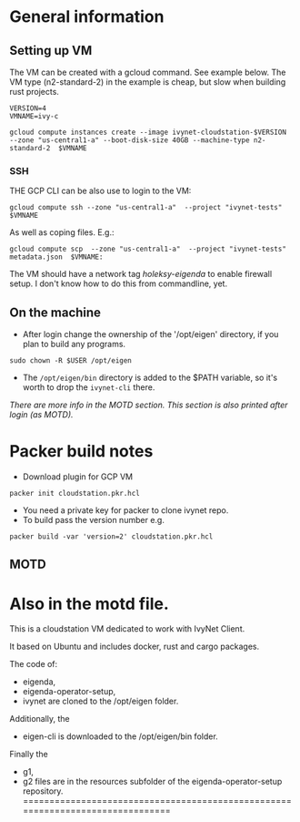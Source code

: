 # General information

## Setting up VM

The VM can be created with a gcloud command.
See example below.
The VM type (n2-standard-2) in the example is cheap, but slow when building rust projects.

```
VERSION=4
VMNAME=ivy-c

gcloud compute instances create --image ivynet-cloudstation-$VERSION  --zone "us-central1-a" --boot-disk-size 40GB --machine-type n2-standard-2  $VMNAME
```

### SSH
THE GCP CLI can be also use to login to the VM:
```
gcloud compute ssh --zone "us-central1-a"  --project "ivynet-tests" $VMNAME
```
As well as coping files. E.g.:
```
gcloud compute scp  --zone "us-central1-a"  --project "ivynet-tests" metadata.json  $VMNAME:
```
The VM should have a network tag _holeksy-eigenda_ to enable firewall setup.
I don't know how to do this from commandline, yet.


## On the machine
* After login change the ownership of the '/opt/eigen' directory, if you plan to build any programs.
```
sudo chown -R $USER /opt/eigen

```
* The `/opt/eigen/bin` directory is added to the $PATH variable, so it's worth to drop the `ivynet-cli` there.

_There are more info in the MOTD section._
_This section is also printed after login (as MOTD)._

# Packer build notes

* Download plugin for GCP VM
```
packer init cloudstation.pkr.hcl
```
* You need a private key for packer to clone ivynet repo.
* To build pass the version number e.g.
```
packer build -var 'version=2' cloudstation.pkr.hcl
```

## MOTD
Also in the motd file.
===============================================================================
This is a cloudstation VM dedicated to work with IvyNet Client.

It based on Ubuntu and includes docker, rust and cargo packages.

The code of:
* eigenda,
* eigenda-operator-setup,
* ivynet
are cloned to the /opt/eigen folder.

Additionally, the
* eigen-cli
is downloaded to the /opt/eigen/bin folder.

Finally the
* g1,
* g2
files are in the resources subfolder of the eigenda-operator-setup repository.
===============================================================================
